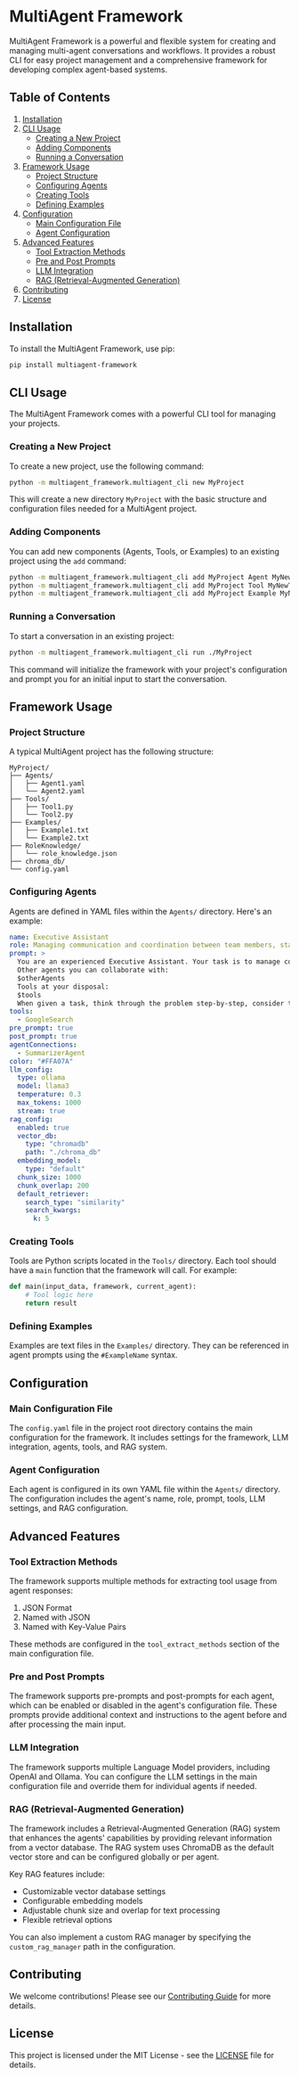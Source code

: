 # MultiAgent Framework

MultiAgent Framework is a powerful and flexible system for creating and managing multi-agent conversations and workflows. It provides a robust CLI for easy project management and a comprehensive framework for developing complex agent-based systems.

## Table of Contents

1. [Installation](#installation)
2. [CLI Usage](#cli-usage)
   - [Creating a New Project](#creating-a-new-project)
   - [Adding Components](#adding-components)
   - [Running a Conversation](#running-a-conversation)
3. [Framework Usage](#framework-usage)
   - [Project Structure](#project-structure)
   - [Configuring Agents](#configuring-agents)
   - [Creating Tools](#creating-tools)
   - [Defining Examples](#defining-examples)
4. [Configuration](#configuration)
   - [Main Configuration File](#main-configuration-file)
   - [Agent Configuration](#agent-configuration)
5. [Advanced Features](#advanced-features)
   - [Tool Extraction Methods](#tool-extraction-methods)
   - [Pre and Post Prompts](#pre-and-post-prompts)
   - [LLM Integration](#llm-integration)
   - [RAG (Retrieval-Augmented Generation)](#rag-retrieval-augmented-generation)
6. [Contributing](#contributing)
7. [License](#license)

## Installation

To install the MultiAgent Framework, use pip:

```bash
pip install multiagent-framework
```

## CLI Usage

The MultiAgent Framework comes with a powerful CLI tool for managing your projects.

### Creating a New Project

To create a new project, use the following command:

```bash
python -m multiagent_framework.multiagent_cli new MyProject
```

This will create a new directory `MyProject` with the basic structure and configuration files needed for a MultiAgent project.

### Adding Components

You can add new components (Agents, Tools, or Examples) to an existing project using the `add` command:

```bash
python -m multiagent_framework.multiagent_cli add MyProject Agent MyNewAgent
python -m multiagent_framework.multiagent_cli add MyProject Tool MyNewTool
python -m multiagent_framework.multiagent_cli add MyProject Example MyNewExample
```

### Running a Conversation

To start a conversation in an existing project:

```bash
python -m multiagent_framework.multiagent_cli run ./MyProject
```

This command will initialize the framework with your project's configuration and prompt you for an initial input to start the conversation.

## Framework Usage

### Project Structure

A typical MultiAgent project has the following structure:

```
MyProject/
├── Agents/
│   ├── Agent1.yaml
│   └── Agent2.yaml
├── Tools/
│   ├── Tool1.py
│   └── Tool2.py
├── Examples/
│   ├── Example1.txt
│   └── Example2.txt
├── RoleKnowledge/
│   └── role_knowledge.json
├── chroma_db/
└── config.yaml
```

### Configuring Agents

Agents are defined in YAML files within the `Agents/` directory. Here's an example:

```yaml
name: Executive Assistant
role: Managing communication and coordination between team members, stakeholders, and clients.
prompt: >
  You are an experienced Executive Assistant. Your task is to manage communication and coordination between team members, stakeholders, and clients.
  Other agents you can collaborate with:
  $otherAgents
  Tools at your disposal:
  $tools
  When given a task, think through the problem step-by-step, consider the roles and capabilities of other agents, and use the available tools when necessary. Provide detailed explanations of your thought process and decisions.
tools:
  - GoogleSearch
pre_prompt: true
post_prompt: true
agentConnections:
  - SummarizerAgent
color: "#FFA07A"
llm_config:
  type: ollama
  model: llama3
  temperature: 0.3
  max_tokens: 1000
  stream: true
rag_config:
  enabled: true
  vector_db:
    type: "chromadb"
    path: "./chroma_db"
  embedding_model:
    type: "default"
  chunk_size: 1000
  chunk_overlap: 200
  default_retriever:
    search_type: "similarity"
    search_kwargs:
      k: 5
```

### Creating Tools

Tools are Python scripts located in the `Tools/` directory. Each tool should have a `main` function that the framework will call. For example:

```python
def main(input_data, framework, current_agent):
    # Tool logic here
    return result
```

### Defining Examples

Examples are text files in the `Examples/` directory. They can be referenced in agent prompts using the `#ExampleName` syntax.

## Configuration

### Main Configuration File

The `config.yaml` file in the project root directory contains the main configuration for the framework. It includes settings for the framework, LLM integration, agents, tools, and RAG system.

### Agent Configuration

Each agent is configured in its own YAML file within the `Agents/` directory. The configuration includes the agent's name, role, prompt, tools, LLM settings, and RAG configuration.

## Advanced Features

### Tool Extraction Methods

The framework supports multiple methods for extracting tool usage from agent responses:

1. JSON Format
2. Named with JSON
3. Named with Key-Value Pairs

These methods are configured in the `tool_extract_methods` section of the main configuration file.

### Pre and Post Prompts

The framework supports pre-prompts and post-prompts for each agent, which can be enabled or disabled in the agent's configuration file. These prompts provide additional context and instructions to the agent before and after processing the main input.

### LLM Integration

The framework supports multiple Language Model providers, including OpenAI and Ollama. You can configure the LLM settings in the main configuration file and override them for individual agents if needed.

### RAG (Retrieval-Augmented Generation)

The framework includes a Retrieval-Augmented Generation (RAG) system that enhances the agents' capabilities by providing relevant information from a vector database. The RAG system uses ChromaDB as the default vector store and can be configured globally or per agent.

Key RAG features include:
- Customizable vector database settings
- Configurable embedding models
- Adjustable chunk size and overlap for text processing
- Flexible retrieval options

You can also implement a custom RAG manager by specifying the `custom_rag_manager` path in the configuration.

## Contributing

We welcome contributions! Please see our [Contributing Guide](CONTRIBUTING.md) for more details.

## License

This project is licensed under the MIT License - see the [LICENSE](LICENSE) file for details.